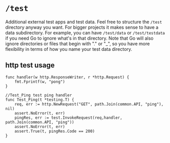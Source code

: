# `/test`

Additional external test apps and test data. Feel free to structure the `/test` directory anyway you want. For bigger projects it makes sense to have a data subdirectory. For example, you can have `/test/data` or `/test/testdata` if you need Go to ignore what's in that directory. Note that Go will also ignore directories or files that begin with "." or "_", so you have more flexibility in terms of how you name your test data directory.

## http test usage
```
func handler(w http.ResponseWriter, r *http.Request) {
	fmt.Fprintf(w, "pong")
}

//Test_Ping test ping handler
func Test_Ping(t *testing.T) {
	req, err := http.NewRequest("GET", path.Join(common.API, "ping"), nil)
	assert.NoError(t, err)
	pingRes, err := test.InvokeRequest(req,handler, path.Join(common.API, "ping"))
	assert.NoError(t, err)
	assert.True(t, pingRes.Code == 200)
}


```